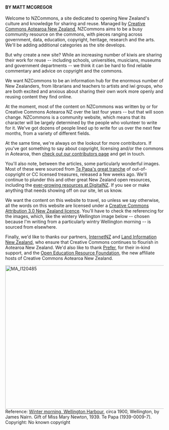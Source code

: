 <html><body><h4><strong>BY MATT MCGREGOR</strong></h4>

Welcome to NZCommons, a site dedicated to opening New Zealand's culture and knowledge for sharing and reuse. Managed by <a href="http://creativecommons.org.nz/" target="_blank">Creative Commons Aotearoa New Zealand</a>, NZCommons aims to be a busy community resource on the commons, with pieces ranging across government, data, education, copyright, heritage, research and the arts. We'll be adding additional categories as the site develops.



But why create a new site? While an increasing number of kiwis are sharing their work for reuse -- including schools, universities, musicians, museums and government departments -- we think it can be hard to find reliable commentary and advice on copyright and the commons.



We want NZCommons to be an information hub for the enormous number of New Zealanders, from librarians and teachers to artists and iwi groups, who are both excited and anxious about sharing their own work more openly and reusing content they find online.



At the moment, most of the content on NZCommons was written by or for Creative Commons Aotearoa NZ over the last four years -- but that will soon change. NZCommons is a community website, which means that its character will be largely determined by the people who volunteer to write for it. We've got dozens of people lined up to write for us over the next few months, from a variety of different fields.



At the same time, we're always on the lookout for more contributors. If you've got something to say about copyright, licensing and/or the commons in Aotearoa, then <a title="Contribute" href="http://nzcommons.org.nz/contribute/">check out our contributors page</a> and get in touch.



You'll also note, between the articles, some particularly wonderful images. Most of these were sourced from <a href="http://collections.tepapa.govt.nz/">Te Papa's great tranche</a> of out-of-copyright or CC licensed treasures, released a few weeks ago. We'll continue to plunder this and other great New Zealand open resources, including the <a href="http://www.digitalnz.org/" target="_blank">ever-growing resources at DigitalNZ</a>. If you see or make anything that needs showing off on our site, let us know.



We want the content on this website to travel, so unless we say otherwise, all the words on this website are licensed under a <a href="http://creativecommons.org/licenses/by/3.0/nz/" target="_blank">Creative Commons Attribution 3.0 New Zealand licence</a>. You'll have to check the referencing for the images, which, like the wintery Wellington image below -- chosen because I'm writing from a particularly wintry Wellington morning -- is sourced from elsewhere.



Finally, we'd like to thanks our partners, <a href="https://internetnz.net.nz/" target="_blank">InternetNZ</a> and <a href="http://www.linz.govt.nz/" target="_blank">Land Information New Zealand</a>, who ensure that Creative Commons continues to flourish in Aotearoa New Zealand. We'd also like to thank <a href="http://prefer.co.nz/" target="_blank">Prefer</a>, for their in-kind support, and the <a href="http://wikieducator.org/OERF:Home" target="_blank">Open Education Resource Foundation</a>, the new affiliate hosts of Creative Commons Aotearoa New Zealand.



<a href="/wp-content/uploads/2014/07/MA_I120485.jpg"><img class="wp-image-267 size-full" src="/wp-content/uploads/2014/07/MA_I120485.jpg" alt="MA_I120485" width="640" height="455"></a> Reference: <a href="http://collections.tepapa.govt.nz/Object/37328" target="_blank">Winter morning, Wellington Harbour</a>, circa 1900, Wellington, by James Nairn. Gift of Miss Mary Newton, 1939. Te Papa (1939-0009-7). Copyright: No known copyright</body></html>